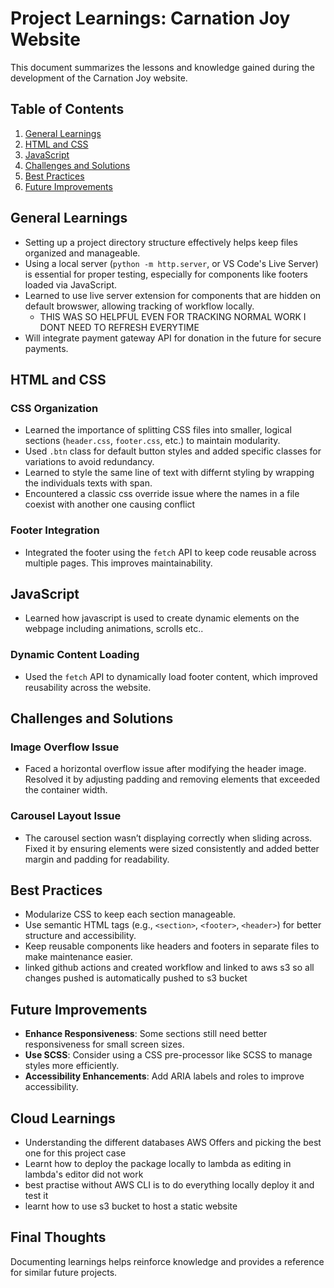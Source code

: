 # Project Learnings: Carnation Joy Website

This document summarizes the lessons and knowledge gained during the development of the Carnation Joy website.

## Table of Contents

1. [General Learnings](#general-learnings)
2. [HTML and CSS](#html-and-css)
3. [JavaScript](#javascript)
4. [Challenges and Solutions](#challenges-and-solutions)
5. [Best Practices](#best-practices)
6. [Future Improvements](#future-improvements)

## General Learnings

- Setting up a project directory structure effectively helps keep files organized and manageable.
- Using a local server (`python -m http.server`, or VS Code's Live Server) is essential for proper testing, especially for components like footers loaded via JavaScript.
- Learned to use live server extension for components that are hidden on default browswer, allowing tracking of workflow locally.
  - THIS WAS SO HELPFUL EVEN FOR TRACKING NORMAL WORK I DONT NEED TO REFRESH EVERYTIME
- Will integrate payment gateway API for donation in the future for secure payments.

## HTML and CSS

### CSS Organization

- Learned the importance of splitting CSS files into smaller, logical sections (`header.css`, `footer.css`, etc.) to maintain modularity.
- Used `.btn` class for default button styles and added specific classes for variations to avoid redundancy.
- Learned to style the same line of text with differnt styling by wrapping the individuals texts with span.
- Encountered a classic css override issue where the names in a file coexist with another one causing conflict

### Footer Integration

- Integrated the footer using the `fetch` API to keep code reusable across multiple pages. This improves maintainability.

## JavaScript

- Learned how javascript is used to create dynamic elements on the webpage including animations, scrolls etc..

### Dynamic Content Loading

- Used the `fetch` API to dynamically load footer content, which improved reusability across the website.

## Challenges and Solutions

### Image Overflow Issue

- Faced a horizontal overflow issue after modifying the header image. Resolved it by adjusting padding and removing elements that exceeded the container width.

### Carousel Layout Issue

- The carousel section wasn’t displaying correctly when sliding across. Fixed it by ensuring elements were sized consistently and added better margin and padding for readability.

## Best Practices

- Modularize CSS to keep each section manageable.
- Use semantic HTML tags (e.g., `<section>`, `<footer>`, `<header>`) for better structure and accessibility.
- Keep reusable components like headers and footers in separate files to make maintenance easier.
- linked github actions and created workflow and linked to aws s3 so all changes pushed is automatically pushed to s3 bucket

## Future Improvements

- **Enhance Responsiveness**: Some sections still need better responsiveness for small screen sizes.
- **Use SCSS**: Consider using a CSS pre-processor like SCSS to manage styles more efficiently.
- **Accessibility Enhancements**: Add ARIA labels and roles to improve accessibility.

## Cloud Learnings

- Understanding the different databases AWS Offers and picking the best one for this project case
- Learnt how to deploy the package locally to lambda as editing in lambda's editor did not work
- best practise without AWS CLI is to do everything locally deploy it and test it
- learnt how to use s3 bucket to host a static website

## Final Thoughts

Documenting learnings helps reinforce knowledge and provides a reference for similar future projects.
